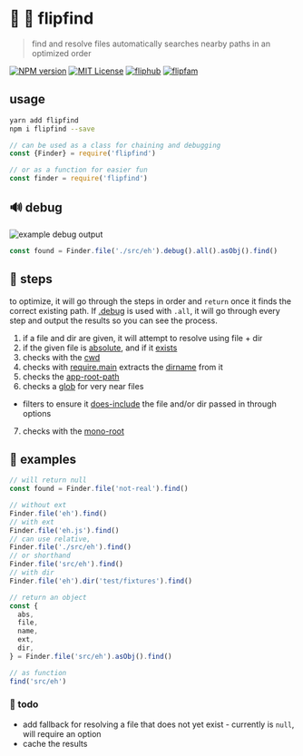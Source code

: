 # 🔎 🎯 flipfind

> find and resolve files automatically
> searches nearby paths in an optimized order

[![NPM version][flipfind-npm-image]][flipfind-npm-url]
[![MIT License][license-image]][license-url]
[![fliphub][gitter-badge]][gitter-url]
[![flipfam][flipfam-image]][flipfam-url]

[flipfind-npm-image]: https://img.shields.io/npm/v/flipfind.svg
[flipfind-npm-url]: https://npmjs.org/package/flipfind
[license-image]: http://img.shields.io/badge/license-MIT-blue.svg?style=flat
[license-url]: https://spdx.org/licenses/MIT
[gitter-badge]: https://img.shields.io/gitter/room/fliphub/pink.svg
[gitter-url]: https://gitter.im/fliphub/Lobby
[flipfam-image]: https://img.shields.io/badge/%F0%9F%8F%97%20%F0%9F%92%A0-flipfam-9659F7.svg
[flipfam-url]: https://www.npmjs.com/package/flipfam

## usage
```bash
yarn add flipfind
npm i flipfind --save
```

```js
// can be used as a class for chaining and debugging
const {Finder} = require('flipfind')

// or as a function for easier fun
const finder = require('flipfind')
```

## 🔊 debug

![example debug output](https://cloud.githubusercontent.com/assets/4022631/24595185/09917ea2-17e9-11e7-908e-36778c0c5cd2.png)

```js
const found = Finder.file('./src/eh').debug().all().asObj().find()
```


## 👣 steps

to optimize, it will go through the steps in order and `return` once it finds the correct existing path. If [.debug](#debug) is used with `.all`, it will go through every step and output the results so you can see the process.

1. if a file and dir are given, it will attempt to resolve using file + dir
2. if the given file is [absolute](https://nodejs.org/api/path.html#path_path_isabsolute_path), and if it [exists](https://www.npmjs.com/package/flipfile)
3. checks with the [cwd](https://nodejs.org/api/process.html#process_process_cwd)
4. checks with [require.main](https://nodejs.org/api/modules.html#modules_accessing_the_main_module) extracts the [dirname](https://nodejs.org/api/path.html#path_path_dirname_path) from it
5. checks the [app-root-path](https://github.com/inxilpro/node-app-root-path)
6. checks a [glob](https://github.com/isaacs/node-glob) for very near files
  - filters to ensure it [does-include](https://www.npmjs.com/package/does-include) the file and/or dir passed in through options
7. checks with the [mono-root](https://www.npmjs.com/package/mono-root)

## 📘 examples

```js
// will return null
const found = Finder.file('not-real').find()

// without ext
Finder.file('eh').find()
// with ext
Finder.file('eh.js').find()
// can use relative,  
Finder.file('./src/eh').find()
// or shorthand
Finder.file('src/eh').find()
// with dir
Finder.file('eh').dir('test/fixtures').find()

// return an object
const {
  abs,
  file,
  name,
  ext,
  dir,
} = Finder.file('src/eh').asObj().find()

// as function
find('src/eh')
```


### 📝 todo
- add fallback for resolving a file that does not yet exist - currently is `null`, will require an option
- cache the results
